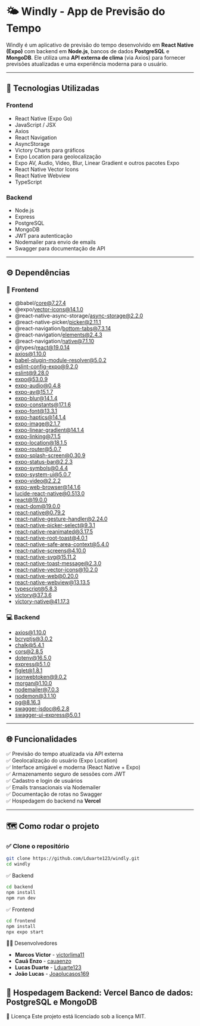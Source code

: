 # 🌤️ Windly - App de Previsão do Tempo

Windly é um aplicativo de previsão do tempo desenvolvido em **React Native (Expo)** com backend em **Node.js**, bancos de dados **PostgreSQL** e **MongoDB**. Ele utiliza uma **API externa de clima** (via Axios) para fornecer previsões atualizadas e uma experiência moderna para o usuário.

---

## 🚀 Tecnologias Utilizadas

### Frontend
- React Native (Expo Go)
- JavaScript / JSX
- Axios
- React Navigation
- AsyncStorage
- Victory Charts para gráficos
- Expo Location para geolocalização
- Expo AV, Audio, Video, Blur, Linear Gradient e outros pacotes Expo
- React Native Vector Icons
- React Native Webview
- TypeScript

### Backend
- Node.js
- Express
- PostgreSQL
- MongoDB
- JWT para autenticação
- Nodemailer para envio de emails
- Swagger para documentação de API

---

## ⚙️ Dependências

### 📱 Frontend
- @babel/core@7.27.4
- @expo/vector-icons@14.1.0
- @react-native-async-storage/async-storage@2.2.0
- @react-native-picker/picker@2.11.1
- @react-navigation/bottom-tabs@7.3.14
- @react-navigation/elements@2.4.3
- @react-navigation/native@7.1.10
- @types/react@19.0.14
- axios@1.10.0
- babel-plugin-module-resolver@5.0.2
- eslint-config-expo@9.2.0
- eslint@9.28.0
- expo@53.0.9
- expo-audio@0.4.8
- expo-av@15.1.7
- expo-blur@14.1.4
- expo-constants@17.1.6
- expo-font@13.3.1
- expo-haptics@14.1.4
- expo-image@2.1.7
- expo-linear-gradient@14.1.4
- expo-linking@7.1.5
- expo-location@18.1.5
- expo-router@5.0.7
- expo-splash-screen@0.30.9
- expo-status-bar@2.2.3
- expo-symbols@0.4.4
- expo-system-ui@5.0.7
- expo-video@2.2.2
- expo-web-browser@14.1.6
- lucide-react-native@0.513.0
- react@19.0.0
- react-dom@19.0.0
- react-native@0.79.2
- react-native-gesture-handler@2.24.0
- react-native-picker-select@9.3.1
- react-native-reanimated@3.17.5
- react-native-root-toast@4.0.1
- react-native-safe-area-context@5.4.0
- react-native-screens@4.10.0
- react-native-svg@15.11.2
- react-native-toast-message@2.3.0
- react-native-vector-icons@10.2.0
- react-native-web@0.20.0
- react-native-webview@13.13.5
- typescript@5.8.3
- victory@37.3.6
- victory-native@41.17.3

### 💻 Backend
- axios@1.10.0
- bcryptjs@3.0.2
- chalk@5.4.1
- cors@2.8.5
- dotenv@16.5.0
- express@5.1.0
- figlet@1.8.1
- jsonwebtoken@9.0.2
- morgan@1.10.0
- nodemailer@7.0.3
- nodemon@3.1.10
- pg@8.16.3
- swagger-jsdoc@6.2.8
- swagger-ui-express@5.0.1

---

## 🌐 Funcionalidades

✅ Previsão do tempo atualizada via API externa  
✅ Geolocalização do usuário (Expo Location)  
✅ Interface amigável e moderna (React Native + Expo)  
✅ Armazenamento seguro de sessões com JWT  
✅ Cadastro e login de usuários  
✅ Emails transacionais via Nodemailer  
✅ Documentação de rotas no Swagger  
✅ Hospedagem do backend na **Vercel**  

---

## 🗺️ Como rodar o projeto

### ✅ Clone o repositório
```bash
git clone https://github.com/Lduarte123/windly.git
cd windly
```

✅ Backend
```bash
cd backend
npm install
npm run dev
```
✅ Frontend
```bash
cd frontend
npm install
npx expo start
```

👨‍💻 Desenvolvedores
- **Marcos Victor** - [victorlima11](https://github.com/victorlima11)
- **Cauã Enzo** - [cauaenzo](https://github.com/cauaenzo)
- **Lucas Duarte** - [Lduarte123](https://github.com/Lduarte123/)
- **João Lucas** - [Joaolucasos169](https://github.com/Joaolucasos169)

🌟 Hospedagem
Backend: Vercel
Banco de dados: PostgreSQL e MongoDB
---
📜 Licença
Este projeto está licenciado sob a licença MIT.

